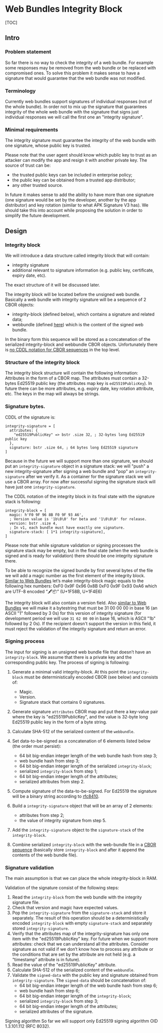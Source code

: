 # Web Bundles Integrity Block

[TOC]

## Intro

### Problem statement

So far there is no way to check the integrity of a web bundle. For example some responses may be removed from the web bundle or be replaced with compromised ones. To solve this problem it makes sense to have a signature that would guarantee that the web bundle was not modified.

### Terminology

Currently web bundles support signatures of individual responses (not of the whole bundle). In order not to mix up the signature that guarantees integrity of the whole web bundle with the signature that signs just individual responses we will call the first one an "integrity signature".

### Minimal requirements

The integrity signature must guarantee the integrity of the web bundle with one signature, whose public key is trusted.

Please note that the user agent should know which public key to trust as an attacker can modify the app and resign it with another private key. The source of trust can be:
* the trusted public keys can be included in enterprise policy;
* the public key can be obtained from a trusted app distributor;
* any other trusted source.

In future it makes sense to add the ability to have more than one signature (one signature would be set by the developer, another by the app distributor) and key rotation (similar to what APK Signature V3 has). We should take this into account while proposing the solution in order to simplify the future development.

## Design

### Integrity block

We will introduce a data structure called integrity block that will contain:
* integrity signature 
* additional relevant to signature information (e.g.  public key, certificate, expiry date, etc). 

The exact structure of it will be discussed later.

The integrity block will be located before the unsigned web bundle. Basically a web bundle with integrity signature will be a sequence of 2 CBOR objects:
* integrity-block (defined below), which contains a signature and related data;
* webbundle (defined [here](https://www.ietf.org/archive/id/draft-yasskin-wpack-bundled-exchanges-04.html)) which is the content of the signed web bundle.

In the binary form this sequence will be stored as a concatenation of the serialized integrity-block and webbundle CBOR objects. Unfortunately there is [no CDDL notation for CBOR sequences](https://datatracker.ietf.org/doc/html/rfc8742#section-4.1) in the top level.

### Structure of the integrity block

The integrity block structure will contain the following information:
Attributes in the form of a CBOR map. The attributes must contain a 32-bytes Ed25519 public key (the attributes map key is `ed25519PublicKey`). In future there can be more attributes, e.g. expiry date, key rotation attribute, etc. The keys in the map will always be strings.

### Signature bytes.

CDDL of the signature is:

```
integrity-signature = [ 
  attributes: {
    "ed25519PublicKey" => bstr .size 32, ; 32-bytes long Ed25519 public key
  }, 
  signature: bstr .size 64, ; 64 bytes long Ed25519 signature
]
```

Because in the future we will support more than one signature, we should put an `integrity-signature` object in a signature stack: we will "push" a new integrity-signature after signing a web bundle and "pop" an `integrity-signature` after we verify it. As a container for the signature stack we will use a CBOR array. For now after successful signing the signature stack will have just one `integrity-signature`.

The CDDL notation of the integrity block in its final state with the signature stack is following:

```
integrity-block = [
  magic: h'F0 9F 96 8B F0 9F 93 A6',
  ; Version value is '1b\0\0' for beta and '1\0\0\0' for release.
  version: bstr .size 4,
  ; In v1, each bundle must have exactly one signature.
  signature-stack: [ 1*1 integrity-signature],
]
```

Please note that while signature validation or signing processes the signature stack may be empty, but in the final state (when the web bundle is signed and is ready for validation) there should be one integrity signature there.

To be able to recognize the signed bundle by first several bytes of the file we will add a magic number as the first element of the integrity block. [Similar to Web Bundles](https://wpack-wg.github.io/bundled-responses/draft-ietf-wpack-bundled-responses.html#section-4.1) let’s make integrity-block magic equals to the following hex numbers: 0xF0 0x9F 0x96 0x8B 0xF0 0x9F 0x93 0xA6 which are UTF-8 encoded “🖋📦” (U+1F58B, U+1F4E6)

The integrity block will also contain a version field. Also [similar to Web Bundles](https://wpack-wg.github.io/bundled-responses/draft-ietf-wpack-bundled-responses.html#section-4.1) we will make it a bytestring that must be 31 00 00 00 in base 16 (an ASCII "1" followed by 3 0s) for this version of integrity signature (for development period we will use `31 62 00 00` in base 16, which is ASCII "1b" followed by 2 0s). If the recipient doesn't support the version in this field, it must reject the validation of the integrity signature and return an error.

### Signing process
The input for signing is an unsigned web bundle file that doesn’t have an `integrity-block`. We assume that there is a private key and the corresponding public key. The process of signing is following:

1. Generate a minimal valid integrity-block. At this point the `integrity-block` must be deterministically encoded CBOR (see below) and consists of:

    * Magic.
    * Version.
    * Signature stack that contains 0 signatures.

2. Generate signature `attributes` CBOR map and put there a key-value pair where the key is "ed25519PublicKey", and the value is 32-byte long Ed25519 public key in the form of a byte string.
3. Calculate SHA-512 of the serialized content of the `webbundle`.
4. Set data-to-be-signed as a concatenation of 6 elements listed below (the order must persist):
    * 64 bit big-endian integer length of the web bundle hash from step 3;
    * web bundle hash from step 3;
    * 64 bit big-endian integer length of the serialized `integrity-block`;
    * serialized `integrity-block` from step 1;
    * 64 bit big-endian integer length of the attributes;
    * serialized attributes from step 2.
5. Compute signature of the data-to-be-signed. For Ed25519 the signature will be a binary string according to [rfc8410](https://datatracker.ietf.org/doc/html/rfc8410).
6. Build a `integrity-signature` object that will be an array of 2 elements:
    * attributes from step 2;
    * the value of integrity signature from step 5.
7. Add the `integrity-signature` object to the `signature-stack` of the `integrity-block`.
8. Combine serialized `integrity-block` with the web-bundle file in a [CBOR sequence](https://datatracker.ietf.org/doc/html/rfc8742) (basically store `integrity-block` and after it append the contents of the web bundle file).

### Signature validation

The main assumption is that we can place the whole integrity-block in RAM.

Validation of the signature consist of the following steps:

1. Read the `integrity-block` from the web bundle with the integrity signature file.
2. Check that version and magic have expected values.
3. Pop the `integrity-signature` from the `signature-stack` and store it separately. The result of this operation should be a deterministically encoded `integrity-block` with empty `signature-stack` and separately stored `integrity-signature`.
4. Verify that the attributes map of the integrity-signature has only one item with the "ed25519PublicKey" key. For future when we support more attributes: check that we can understand all the attributes. Consider signature as not valid if we don’t know how to process any attribute or the conditions that are set by the attribute are not held (e.g. a “timestamp” attribute is in future).
5. Read the value of the "ed25519PublicKey" attribute. 
6. Calculate SHA-512 of the serialized content of the `webbundle`.
7. Validate the `signed-data` with the public key and signature obtained from `integrity-signature`. The `signed-data` should be concatenation of:
    * 64 bit big-endian integer length of the web bundle hash from step 6;
    * web bundle hash from step 6;
    * 64 bit big-endian integer length of the `integrity-block`;
    * serialized `integrity-block` from step 3;
    * 64 bit big-endian integer length of the attributes;
    * serialized attributes of the signature.

Signing algorithm
So far we will support only Ed25519 signing algorithm OID ​​1.3.101.112 (RFC 8032). 